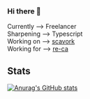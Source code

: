 ### Hi there 👋

Currently --> Freelancer <br/>
Sharpening --> Typescript <br/>
Working on --> [scavork](https://scavork.eu/) <br/>
Working for --> [re-ca](https://re-ca.com/en/) <br/>

## Stats

[![Anurag's GitHub stats](https://github-readme-stats.vercel.app/api?username=glanceon&show_icons=true&theme=tokyonight)](https://github.com/anuraghazra/github-readme-stats)

